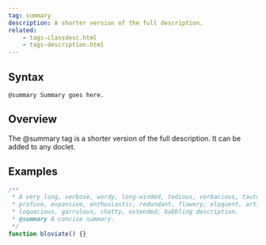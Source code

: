 ```yaml
---
tag: summary
description: A shorter version of the full description.
related:
    - tags-classdesc.html
    - tags-description.html
---
```


## Syntax

`@summary Summary goes here.`


## Overview

The @summary tag is a shorter version of the full description. It can be added to any doclet.


## Examples

```js
/**
 * A very long, verbose, wordy, long-winded, tedious, verbacious, tautological,
 * profuse, expansive, enthusiastic, redundant, flowery, eloquent, articulate,
 * loquacious, garrulous, chatty, extended, babbling description.
 * @summary A concise summary.
 */
function bloviate() {}
```
